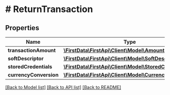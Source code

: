 # # ReturnTransaction

## Properties

Name | Type | Description | Notes
------------ | ------------- | ------------- | -------------
**transactionAmount** | [**\FirstData\FirstApi\Client\Model\Amount**](Amount.md) |  | 
**softDescriptor** | [**\FirstData\FirstApi\Client\Model\SoftDescriptor**](SoftDescriptor.md) |  | [optional] 
**storedCredentials** | [**\FirstData\FirstApi\Client\Model\StoredCredential**](StoredCredential.md) |  | [optional] 
**currencyConversion** | [**\FirstData\FirstApi\Client\Model\CurrencyConversion**](CurrencyConversion.md) |  | [optional] 

[[Back to Model list]](../../README.md#documentation-for-models) [[Back to API list]](../../README.md#documentation-for-api-endpoints) [[Back to README]](../../README.md)


